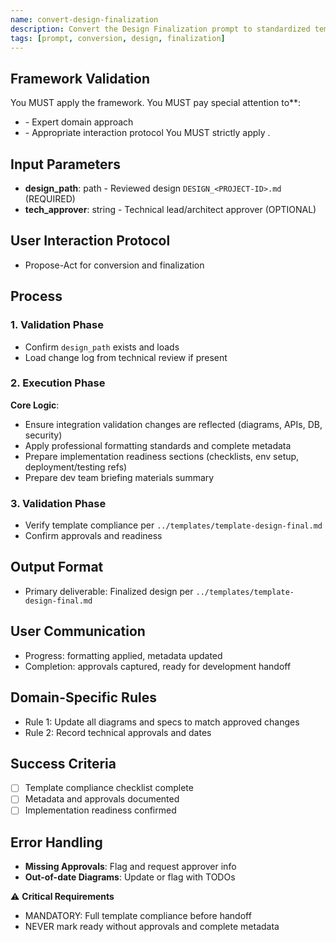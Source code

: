 ```yaml
---
name: convert-design-finalization
description: Convert the Design Finalization prompt to standardized template, preserving professional formatting, approvals, and implementation readiness
tags: [prompt, conversion, design, finalization]
---
```


## Framework Validation
You MUST apply the <olaf-work-instructions> framework.
You MUST pay special attention to**:
- <olaf-general-role-and-behavior> - Expert domain approach
- <olaf-interaction-protocols> - Appropriate interaction protocol
You MUST strictly apply <olaf-framework-validation>.

## Input Parameters
- **design_path**: path - Reviewed design `DESIGN_<PROJECT-ID>.md` (REQUIRED)
- **tech_approver**: string - Technical lead/architect approver (OPTIONAL)

## User Interaction Protocol
- Propose-Act for conversion and finalization

## Process

### 1. Validation Phase
- Confirm `design_path` exists and loads
- Load change log from technical review if present

### 2. Execution Phase
**Core Logic**:
- Ensure integration validation changes are reflected (diagrams, APIs, DB, security)
- Apply professional formatting standards and complete metadata
- Prepare implementation readiness sections (checklists, env setup, deployment/testing refs)
- Prepare dev team briefing materials summary

### 3. Validation Phase
- Verify template compliance per `../templates/template-design-final.md`
- Confirm approvals and readiness

## Output Format
- Primary deliverable: Finalized design per `../templates/template-design-final.md`

## User Communication
- Progress: formatting applied, metadata updated
- Completion: approvals captured, ready for development handoff

## Domain-Specific Rules
- Rule 1: Update all diagrams and specs to match approved changes
- Rule 2: Record technical approvals and dates

## Success Criteria
- [ ] Template compliance checklist complete
- [ ] Metadata and approvals documented
- [ ] Implementation readiness confirmed

## Error Handling
- **Missing Approvals**: Flag and request approver info
- **Out-of-date Diagrams**: Update or flag with TODOs

⚠️ **Critical Requirements**
- MANDATORY: Full template compliance before handoff
- NEVER mark ready without approvals and complete metadata
